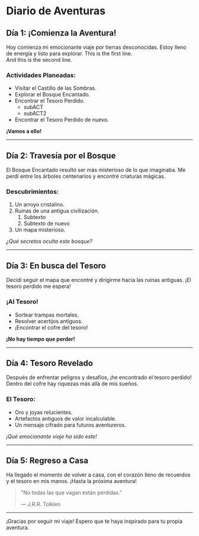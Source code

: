 # Diario de Aventuras

## Día 1: ¡Comienza la Aventura!

Hoy comienza mi emocionante viaje por tierras desconocidas. Estoy lleno de energía y listo para explorar.
This is the first line.  
And this is the second line.

### Actividades Planeadas:
- Visitar el Castillo de las Sombras.
- Explorar el Bosque Encantado.
- Encontrar el Tesoro Perdido.
    - subACT
    - subACT2
- Encontrar el Tesoro Perdido de nuevo.

**¡Vamos a ello!**

---

## Día 2: Travesía por el Bosque

El Bosque Encantado resultó ser más misterioso de lo que imaginaba. Me perdí entre los árboles centenarios y encontré criaturas mágicas.

### Descubrimientos:
1. Un arroyo cristalino.
2. Ruinas de una antigua civilización.
    1. Subtexto
    2. Subtexto de nuevo
3. Un mapa misterioso.

*¿Qué secretos oculta este bosque?*

---

## Día 3: En busca del Tesoro

Decidí seguir el mapa que encontré y dirigirme hacia las ruinas antiguas. ¡El tesoro perdido me espera!

### ¡Al Tesoro!
- Sortear trampas mortales.
- Resolver acertijos antiguos.
- ¡Encontrar el cofre del tesoro!

**¡No hay tiempo que perder!**

---

## Día 4: Tesoro Revelado

Después de enfrentar peligros y desafíos, ¡he encontrado el tesoro perdido! Dentro del cofre hay riquezas más allá de mis sueños.

### El Tesoro:
- Oro y joyas relucientes.
- Artefactos antiguos de valor incalculable.
- Un mensaje cifrado para futuros aventureros.

*¡Qué emocionante viaje ha sido este!*

---

## Día 5: Regreso a Casa

Ha llegado el momento de volver a casa, con el corazón lleno de recuerdos y el tesoro en mis manos. ¡Hasta la próxima aventura!

> "No todas las que vagan están perdidas."
>
> — J.R.R. Tolkien

---

¡Gracias por seguir mi viaje! Espero que te haya inspirado para tu propia aventura.
